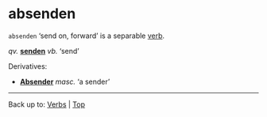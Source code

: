 # absenden

`absenden` ‘send on, forward’ is a separable [verb](../../index.md).

*qv.* **[senden](../../s/se/senden.md)** *vb.* ‘send’

Derivatives:
- **[Absender](../../../nouns/a/ab/Absender.md)** *masc.* ‘a sender’

----

Back up to: [Verbs](../../index.md) | [Top](../../../index.md)
